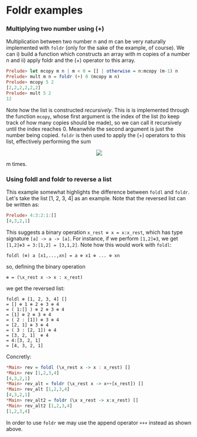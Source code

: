 # Foldr examples

### Multiplying two number using (+)

Multiplication between two number n and m can be very naturally implemented with ```foldr``` (only for the sake of the example, of course). We can i) build a function which constructs an array with m copies of a number n and ii) apply foldr and the (+) operator to this array.

```haskell
Prelude> let mcopy m n | m < 0 = [] | otherwise = n:mcopy (m-1) n
Prelude> mult m n = foldr (+) 0 (mcopy m n)
Prelude> mcopy 5 2
[2,2,2,2,2,2]
Prelude> mult 5 2
12
```

Note how the list is constructed _recursively_. This is is implemented through the function  ```mcopy```, whose first argument is the index of the list (to keep track of how many copies should be made), so we can call it recursively until the index reaches 0. Meanwhile the second argument is just the number being copied. ```foldr``` is then used to apply the (+) operators to this list, effectively performing the sum

<center>
<img src="https://latex.codecogs.com/gif.latex?n \times m = \underbrace{n+...+ n}_{\text{m times}}" />
</center>

m times.

### Using foldl and foldr to reverse a list

This example somewhat highlights the difference between ```foldl``` and ```foldr```. Let's take the list [1, 2, 3, 4] as an example. Note that the reversed list can be written as:

```haskell
Prelude> 4:3:2:1:[]
[4,3,2,1]
```

This suggests a binary operation ```x_rest ⊕ x = x:x_rest```, which has type signature ```[a] -> a -> [a]```. For instance, if we perform ```[1,2]⊕3```, we get ```[1,2]⊕3 = 3:[1,2] = [3,1,2]```. Note how this would work with ```foldl```:

```
foldl (⊕) a [x1,...,xn] = a ⊕ x1 ⊕ ... ⊕ xn
```

so, defining the binary operation

```
⊕ = (\x_rest x -> x : x_rest)
```

we get the reversed list:

```
foldl ⊕ [1, 2, 3, 4] []
= [] ⊕ 1 ⊕ 2 ⊕ 3 ⊕ 4              
= ( 1:[] ) ⊕ 2 ⊕ 3 ⊕ 4
= [1] ⊕ 2 ⊕ 3 ⊕ 4
= ( 2 : [1]) ⊕ 3 ⊕ 4
= [2, 1] ⊕ 3 ⊕ 4
= ( 3 : [2, 1]) ⊕ 4
= [3, 2, 1]  ⊕ 4
= 4:[3, 2, 1]
= [4, 3, 2, 1]
```

Concretly:


```haskell
*Main> rev = foldl (\x_rest x -> x : x_rest) []
*Main> rev [1,2,3,4]
[4,3,2,1]
*Main> rev_alt = foldr (\x_rest x -> x++[x_rest]) []
*Main> rev_alt [1,2,3,4]
[4,3,2,1]
*Main> rev_alt2 = foldr (\x x_rest -> x:x_rest) []
*Main> rev_alt2 [1,2,3,4]
[1,2,3,4]
```

In order to use ```foldr``` we may use the append operator ```+++``` instead as shown above.
